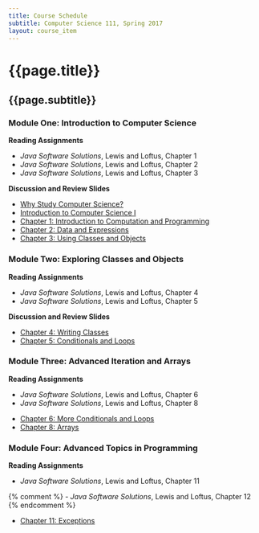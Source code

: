 ```yaml
---
title: Course Schedule
subtitle: Computer Science 111, Spring 2017
layout: course_item
---
```


# {{page.title}}
## {{page.subtitle}}

### Module One: Introduction to Computer Science

**Reading Assignments**

- <em>Java Software Solutions</em>, Lewis and Loftus, Chapter 1
- <em>Java Software Solutions</em>, Lewis and Loftus, Chapter 2
- <em>Java Software Solutions</em>, Lewis and Loftus, Chapter 3

**Discussion and Review Slides**

<ul>

<li> <a target="_blank" rel="noopener" href ="{{site.baseurl}}teaching/cs111S2017/provide/slides/cs111_whystudycomputerscience.html">Why Study Computer Science?</a></li>

<li> <a target="_blank" rel="noopener" href ="{{site.baseurl}}teaching/cs111S2017/provide/slides/cs111_introduction.html">Introduction to Computer Science I</a></li>

<li> <a target="_blank" rel="noopener" href ="{{site.baseurl}}teaching/cs111S2017/provide/slides/cs111_chapter1.html">Chapter 1: Introduction to Computation and Programming</a></li>

<li> <a target="_blank" rel="noopener" href ="{{site.baseurl}}teaching/cs111S2017/provide/slides/cs111_chapter2.html">Chapter 2: Data and Expressions</a></li>

<li> <a target="_blank" rel="noopener" href ="{{site.baseurl}}teaching/cs111S2017/provide/slides/cs111_chapter3.html">Chapter 3: Using Classes and Objects</a></li>

</ul>

### Module Two: Exploring Classes and Objects

**Reading Assignments**

- <em>Java Software Solutions</em>, Lewis and Loftus, Chapter 4
- <em>Java Software Solutions</em>, Lewis and Loftus, Chapter 5

**Discussion and Review Slides**

<ul>

<li> <a target="_blank" rel="noopener" href ="{{site.baseurl}}teaching/cs111S2017/provide/slides/cs111_chapter4.html">Chapter 4: Writing Classes</a></li>

<li> <a target="_blank" rel="noopener" href ="{{site.baseurl}}teaching/cs111S2017/provide/slides/cs111_chapter5.html">Chapter 5: Conditionals and Loops</a></li>

</ul>

### Module Three: Advanced Iteration and Arrays

**Reading Assignments**

- <em>Java Software Solutions</em>, Lewis and Loftus, Chapter 6
- <em>Java Software Solutions</em>, Lewis and Loftus, Chapter 8

<ul>

  <li> <a target="_blank" rel="noopener" href ="{{site.baseurl}}teaching/cs111S2017/provide/slides/cs111_chapter6.html">Chapter 6: More Conditionals and Loops</a></li>

  <li> <a target="_blank" rel="noopener" href ="{{site.baseurl}}teaching/cs111S2017/provide/slides/cs111_chapter8.html">Chapter 8: Arrays</a></li>

</ul>

### Module Four: Advanced Topics in Programming

**Reading Assignments**

- <em>Java Software Solutions</em>, Lewis and Loftus, Chapter 11

{% comment %} - <em>Java Software Solutions</em>, Lewis and Loftus, Chapter 12 {% endcomment %}

<ul>

  <li> <a target="_blank" rel="noopener" href ="{{site.baseurl}}teaching/cs111S2017/provide/slides/cs111_chapter11.html">Chapter 11: Exceptions</a></li>

</ul>
